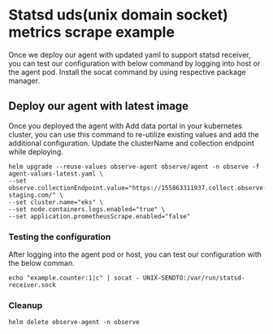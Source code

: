 # Statsd uds(unix domain socket) metrics scrape example
Once we deploy our agent with updated yaml to support statsd receiver, you can test our configuration with below command by logging into host or the agent pod. Install the socat command by using respective package manager. 

## Deploy our agent with latest image
Once you deployed the agent with Add data portal in your kubernetes cluster, you can use this command to re-utilize existing values and add the additional configuration. Update the clusterName and collection endpoint while deploying.

```
helm upgrade --reuse-values observe-agent observe/agent -n observe -f agent-values-latest.yaml \
--set observe.collectionEndpoint.value="https://155863311937.collect.observe-staging.com/" \
--set cluster.name="eks" \
--set node.containers.logs.enabled="true" \
--set application.prometheusScrape.enabled="false"
```

### Testing the configuration 
After logging into the agent pod or host, you can test our configuration with the below comman.

```
echo "example.counter:1|c" | socat - UNIX-SENDTO:/var/run/statsd-receiver.sock
```

### Cleanup
```
helm delete observe-agent -n observe
```
